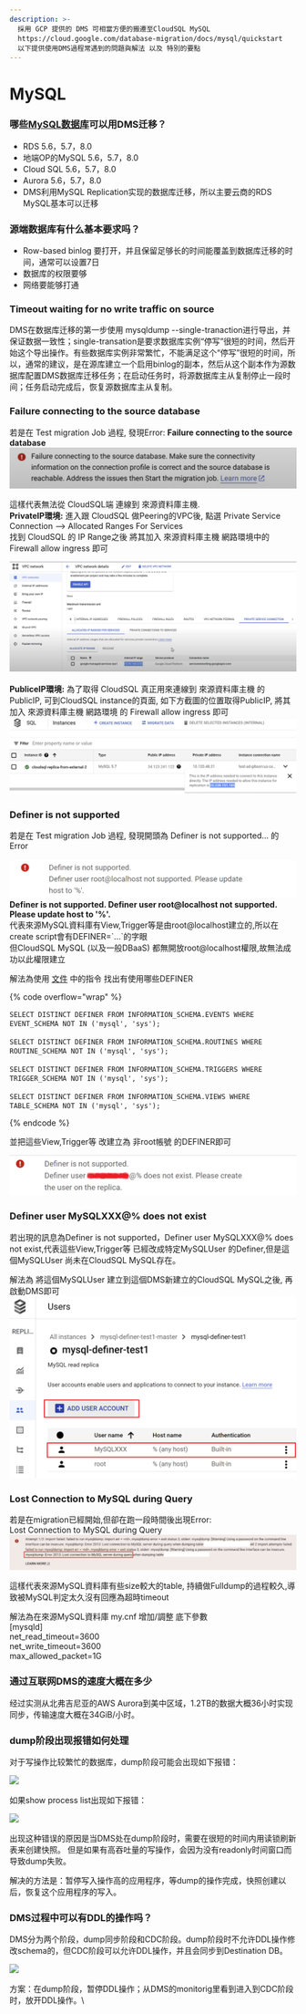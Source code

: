 ```yaml
---
description: >-
  採用 GCP 提供的 DMS 可相當方便的搬遷至CloudSQL MySQL
  https://cloud.google.com/database-migration/docs/mysql/quickstart
  以下提供使用DMS過程常遇到的問題與解法 以及 特別的要點
---
```


# MySQL

### 哪些[MySQL数据库](https://cloud.google.com/database-migration/docs/mysql/configure-source-database#overview-mysql)可以用DMS迁移？

* RDS 5.6，5.7，8.0
* 地端OP的MySQL 5.6，5.7，8.0
* Cloud SQL 5.6，5.7，8.0
* Aurora 5.6，5.7，8.0
* DMS利用MySQL Replication实现的数据库迁移，所以主要云商的RDS MySQL基本可以迁移

### 源端数据库有什么基本要求吗？

* Row-based binlog 要打开，并且保留足够长的时间能覆盖到数据库迁移的时间，通常可以设置7日
* 数据库的权限要够
* 网络要能够打通

### **Timeout waiting for no write traffic on source**

DMS在数据库迁移的第一步使用 mysqldump --single-tranaction进行导出，并保证数据一致性；single-transation是要求数据库实例“停写”很短的时间，然后开始这个导出操作。有些数据库实例非常繁忙，不能满足这个“停写”很短的时间，所以，通常的建议，是在源库建立一个启用binlog的副本，然后从这个副本作为源数据库配置DMS数据库迁移任务；在启动任务时，将源数据库主从复制停止一段时间；任务启动完成后，恢复源数据库主从复制。

### **Failure connecting to the source database**

若是在 Test migration Job 過程, 發現Error: **Failure connecting to the source database** \
![](<../../.gitbook/assets/image (45).png>)

這樣代表無法從 CloudSQL端 連線到 來源資料庫主機.\
**PrivateIP環境:** 進入跟 CloudSQL 做Peering的VPC後, 點選 Private Service Connection --> Allocated Ranges For Services\
找到 CloudSQL 的 IP Range之後 將其加入 來源資料庫主機 網路環境中的 Firewall allow ingress 即可

![](<../../.gitbook/assets/image (32).png>)\
\
**PubliceIP環境:** 為了取得 CloudSQL 真正用來連線到 來源資料庫主機 的 PublicIP, 可到CloudSQL instance的頁面, 如下方截圖的位置取得PublicIP, 將其加入 來源資料庫主機 網路環境 的 Firewall allow ingress 即可\
![](<../../.gitbook/assets/image (13).png>)

### Definer is not supported

若是在 Test migration Job 過程, 發現開頭為 Definer is not supported... 的Error\
\
![](<../../.gitbook/assets/image (11).png>)\
**Definer is not supported. Definer user root@localhost not supported. Please update host to '%'.**\
代表來源MySQL資料庫有View,Trigger等是由root@localhost建立的,所以在create script會有DEFINER=\`...\`的字眼\
但CloudSQL MySQL (以及一般DBaaS) 都無開放root@localhost權限,故無法成功以此權限建立

解法為使用 [文件](https://cloud.google.com/database-migration/docs/mysql/mysql-definer) 中的指令 找出有使用哪些DEFINER

{% code overflow="wrap" %}
```
SELECT DISTINCT DEFINER FROM INFORMATION_SCHEMA.EVENTS WHERE EVENT_SCHEMA NOT IN ('mysql', 'sys'); 

SELECT DISTINCT DEFINER FROM INFORMATION_SCHEMA.ROUTINES WHERE ROUTINE_SCHEMA NOT IN ('mysql', 'sys'); 

SELECT DISTINCT DEFINER FROM INFORMATION_SCHEMA.TRIGGERS WHERE TRIGGER_SCHEMA NOT IN ('mysql', 'sys'); 

SELECT DISTINCT DEFINER FROM INFORMATION_SCHEMA.VIEWS WHERE TABLE_SCHEMA NOT IN ('mysql', 'sys');
```
{% endcode %}

並把這些View,Trigger等 改建立為 非root帳號 的DEFINER即可

![](<../../.gitbook/assets/image (3).png>)

### Definer user MySQLXXX@% does not exist

若出現的訊息為Definer is not supported，Definer user MySQLXXX@% does not exist,代表這些View,Trigger等 已經改成特定MySQLUser 的Definer,但是這個MySQLUser 尚未在CloudSQL MySQL存在。

解法為 將這個MySQLUser 建立到這個DMS新建立的CloudSQL MySQL之後, 再啟動DMS即可\
![](<../../.gitbook/assets/image (20).png>)

### Lost Connection to MySQL during Query

若是在migration已經開始,但卻在跑一段時間後出現Error: \
Lost Connection to MySQL during Query \
![](<../../.gitbook/assets/image (28).png>)

這樣代表來源MySQL資料庫有些size較大的table, 持續做Fulldump的過程較久,導致被MySQL判定太久沒有回應為超時timeout

解法為在來源MySQL資料庫 my.cnf 增加/調整 底下參數\
\[mysqld] \
net\_read\_timeout=3600\
net\_write\_timeout=3600\
max\_allowed\_packet=1G

### 通过互联网DMS的速度大概在多少

经过实测从北弗吉尼亚的AWS Aurora到美中区域，1.2TB的数据大概36小时实现同步，传输速度大概在34GiB/小时。

### dump阶段出现报错如何处理

对于写操作比较繁忙的数据库，dump阶段可能会出现如下报错：

![](https://lh6.googleusercontent.com/N4Deo82PkPgGGdWMDT\_a0-5aNTRSFVnco8mYPTse3NxG3Gz9OyzOCw6Slqbc-9mxdE6q-SLDOyXvFUihTIWoWarMROpJ8CIDQnxIYxMyvwlnfKx4Hsc1HHek1GU7yHrIIwaBRCXr6CDmNcL4HOFWVDxDkclyt-yOpaadBVOWq6MtZOekaBv4m\_xeE7PdlaJaJK4HOoYCF4uaJryoYN1CNAUc1Qt0wv6grvaVbw)

如果show process list出现如下报错：

![](https://lh4.googleusercontent.com/PxX5KjQsxvzn3UhdUKjEVelZ7cnKmGlkwpSJsTmLEgMfsKqk67QZhxhIDmYhJHCQUdVVA4y3IT2AyQltXzOh4MaeUAfN9kFN4OvqrvMp6C3zKGhrv-0LGrKJgXs7L63Oe30phjyb37HX1Nzf\_X5hCkTjBQgIL3-YaBOTqxq2mUGDtaLAAmNYOOCcMzUhpm2E7uKPX-mlvuJdh\_w6n1Ps9gl5bQCxHZ8wfC8zBQ)

出现这种错误的原因是当DMS处在dump阶段时，需要在很短的时间内用读锁刷新表来创建快照。 但是如果有高吞吐量的写操作，会因为没有readonly时间窗口而导致dump失败。

解决的方法是：暂停写入操作高的应用程序，等dump的操作完成，快照创建以后，恢复这个应用程序的写入。

### DMS过程中可以有DDL的操作吗？

DMS分为两个阶段，dump同步阶段和CDC阶段。dump阶段时不允许DDL操作修改schema的，但CDC阶段可以允许DDL操作，并且会同步到Destination DB。

![](https://lh5.googleusercontent.com/0txow54JXM4FkZKa2NaWvUmRN31VoAySPf\_AL1NepApyg--PTcMFzszr6-wCFmZArR\_ml3vPHZ35ZQcgt39AtXAKZNhwDkbSZ50UFX0L039N4tP1l4pBwOCkGy0lMdyuOWcVgq2DeMbYb1Uu5tipws\_xHdO52Kf7TWnNdvlbCt6qMtf6Nn9-myif0VaE\_xEmgDeCiWUE5si3JcS4ZY8VunuOVvdjYSs8MQ-8hg)

方案：在dump阶段，暂停DDL操作；从DMS的monitorig里看到进入到CDC阶段时，放开DDL操作。\
